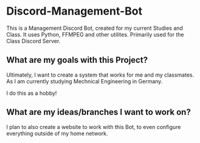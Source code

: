 # Discord-Management-Bot
This is a Management Discord Bot, created for my current Studies and Class. 
It uses Python, FFMPEG and other utilites. 
Primarily used for the Class Discord Server.

## What are my goals with this Project?
Ultimately, I want to create a system that works for me and my classmates.
As I am currently studying Mechnical Engineering in Germany.

I do this as a hobby!

## What are my ideas/branches I want to work on?
I plan to also create a website to work with this Bot, to even configure everything outside of my home network.
